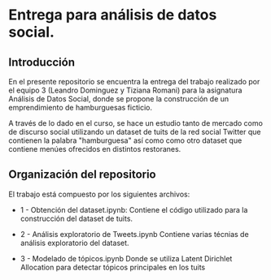 # Entrega para análisis de datos social.
## Introducción
En el presente repositorio se encuentra la entrega del trabajo realizado por el equipo 3 (Leandro Dominguez y Tiziana Romani) para la asignatura Análisis de Datos Social, donde se propone la construcción de un emprendimiento de hamburguesas ficticio.

A través de lo dado en el curso, se hace un estudio tanto de mercado como de discurso social utilizando un dataset de tuits de la red social Twitter que contienen la palabra "hamburguesa" así como como otro dataset que contiene menúes ofrecidos en distintos restoranes.

## Organización del repositorio
El trabajo está compuesto por los siguientes archivos:

- 1 - Obtención del dataset.ipynb:
Contiene el código utilizado para la construcción del dataset de tuits.

- 2 - Análisis exploratorio de Tweets.ipynb
Contiene varias técnias de análisis exploratorio del dataset.

- 3 - Modelado de tópicos.ipynb
Donde se utiliza Latent Dirichlet Allocation para detectar tópicos principales en los tuits